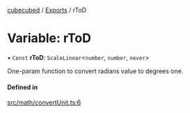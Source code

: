 [cubecubed](/reference/README.md) / [Exports](/reference/modules.md) / rToD

# Variable: rToD

• `Const` **rToD**: `ScaleLinear`<`number`, `number`, `never`\>

One-param function to convert radians value to degrees one.

#### Defined in

[src/math/convertUnit.ts:6](https://github.com/imaphatduc/cubecubed/blob/0dc8d92/src/math/convertUnit.ts#L6)
